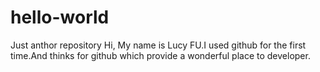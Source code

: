 # hello-world
Just anthor repository
Hi, My name is Lucy FU.I used github for the first time.And thinks for github which provide a wonderful place to developer.
